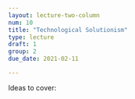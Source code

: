 ```yaml
---
layout: lecture-two-column
num: 10
title: "Technological Solutionism"
type: lecture
draft: 1
group: 2
due_date: 2021-02-11

---
```


Ideas to cover: 
